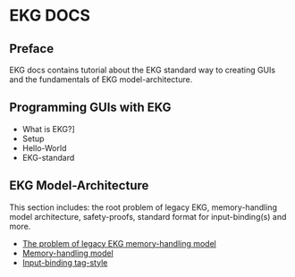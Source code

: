 # EKG DOCS

## Preface

EKG docs contains tutorial about the EKG standard way to creating GUIs and the fundamentals of EKG model-architecture.

## Programming GUIs with EKG

* What is EKG?]
* Setup
* Hello-World
* EKG-standard

## EKG Model-Architecture

This section includes: the root problem of legacy EKG, memory-handling model architecture, safety-proofs, standard format for input-binding(s) and more.

* [The problem of legacy EKG memory-handling model](./model/the-problem.md)
* [Memory-handling model](./model/architecture-model.md)
* [Input-binding tag-style](./model/input-binding-tag-style.md)
